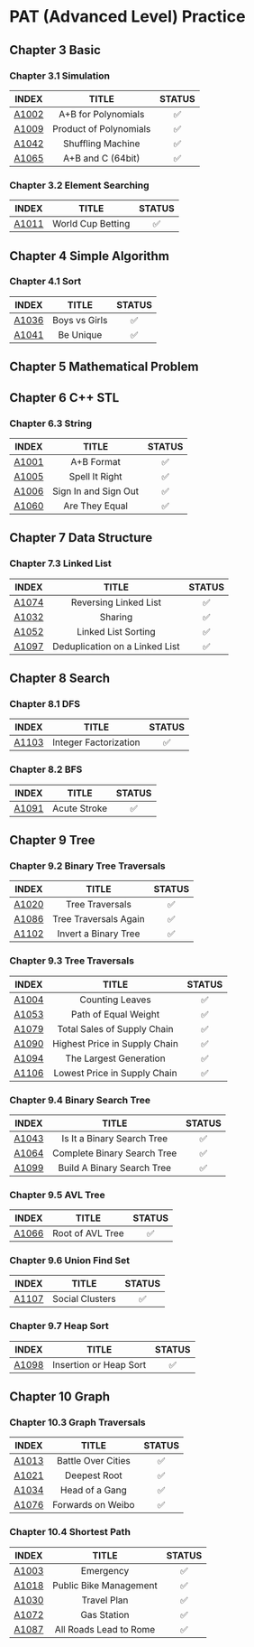 # PAT (Advanced Level) Practice
## Chapter 3 Basic
### Chapter 3.1 Simulation
| INDEX | TITLE | STATUS |
|:------:|:------:|:------:|
| [A1002](./code/A1002.cpp) | A+B for Polynomials | :white_check_mark: |
| [A1009](./code/A1009.cpp) | Product of Polynomials | :white_check_mark: |
| [A1042](./code/A1042.cpp) | Shuffling Machine | :white_check_mark: |
| [A1065](./code/A1065.cpp) | A+B and C (64bit) | :white_check_mark: |

### Chapter 3.2 Element Searching
| INDEX | TITLE | STATUS |
|:------:|:------:|:------:|
| [A1011](./code/A1011.cpp) | World Cup Betting | :white_check_mark: |

## Chapter 4 Simple Algorithm
### Chapter 4.1 Sort
| INDEX | TITLE | STATUS |
|:------:|:------:|:------:|
| [A1036](./code/A1036.cpp)  | Boys vs Girls | :white_check_mark: |
| [A1041](./code/A1041.cpp)  | Be Unique | :white_check_mark: |

## Chapter 5 Mathematical Problem

## Chapter 6 C++ STL
### Chapter 6.3 String
| INDEX | TITLE | STATUS |
|:------:|:------:|:------:|
| [A1001](./code/A1001.cpp) | A+B Format | :white_check_mark: |
| [A1005](./code/A1005.cpp)  | Spell It Right | :white_check_mark: |
| [A1006](./code/A1006.cpp)  | Sign In and Sign Out | :white_check_mark: |
| [A1060](./code/A1060.cpp) | Are They Equal | :white_check_mark: |

## Chapter 7 Data Structure
### Chapter 7.3 Linked List
| INDEX | TITLE | STATUS |
|:------:|:------:|:------:|
| [A1074](./code/A1074.cpp) | Reversing Linked List | :white_check_mark: |
| [A1032](./code/A1032.cpp) | Sharing | :white_check_mark: |
| [A1052](./code/A1052.cpp) | Linked List Sorting | :white_check_mark: |
| [A1097](./code/A1097.cpp) | Deduplication on a Linked List | :white_check_mark: |


## Chapter 8 Search
### Chapter 8.1 DFS
| INDEX | TITLE | STATUS |
|:------:|:------:|:------:|
| [A1103](./code/A1103.cpp) | Integer Factorization | :white_check_mark: |

### Chapter 8.2 BFS
| INDEX | TITLE | STATUS |
|:------:|:------:|:------:|
| [A1091](./code/A1091.cpp) | Acute Stroke | :white_check_mark: |

## Chapter 9 Tree
### Chapter 9.2 Binary Tree Traversals
| INDEX | TITLE | STATUS |
|:------:|:------:|:------:|
| [A1020](./code/A1020.cpp) | Tree Traversals | :white_check_mark: |
| [A1086](./code/A1086.cpp) | Tree Traversals Again | :white_check_mark: |
| [A1102](./code/A1102.cpp) | Invert a Binary Tree | :white_check_mark: |

### Chapter 9.3 Tree Traversals
| INDEX | TITLE | STATUS |
|:------:|:------:|:------:|
| [A1004](./code/A1004.cpp) | Counting Leaves | :white_check_mark: |
| [A1053](./code/A1053.cpp) | Path of Equal Weight | :white_check_mark: |
| [A1079](./code/A1079.cpp) | Total Sales of Supply Chain | :white_check_mark: |
| [A1090](./code/A1090.cpp) | Highest Price in Supply Chain | :white_check_mark: |
| [A1094](./code/A1094.cpp) | The Largest Generation | :white_check_mark: |
| [A1106](./code/A1106.cpp) | Lowest Price in Supply Chain | :white_check_mark: |

### Chapter 9.4 Binary Search Tree
| INDEX | TITLE | STATUS |
|:------:|:------:|:------:|
| [A1043](./code/A1043.cpp) | Is It a Binary Search Tree | :white_check_mark: |
| [A1064](./code/A1064.cpp) | Complete Binary Search Tree | :white_check_mark: |
| [A1099](./code/A1099.cpp) | Build A Binary Search Tree | :white_check_mark: |

### Chapter 9.5 AVL Tree
| INDEX | TITLE | STATUS |
|:------:|:------:|:------:|
| [A1066](./code/A1066.cpp) | Root of AVL Tree | :white_check_mark: |

### Chapter 9.6 Union Find Set
| INDEX | TITLE | STATUS |
|:------:|:------:|:------:|
| [A1107](./code/A1107.cpp) | Social Clusters | :white_check_mark: |

### Chapter 9.7 Heap Sort
| INDEX | TITLE | STATUS |
|:------:|:------:|:------:|
| [A1098](./code/A1098.cpp) | Insertion or Heap Sort | :white_check_mark: |

## Chapter 10 Graph
### Chapter 10.3 Graph Traversals
| INDEX | TITLE | STATUS |
|:------:|:------:|:------:|
| [A1013](./code/A1013.cpp) | Battle Over Cities | :white_check_mark: |
| [A1021](./code/A1021.cpp) | Deepest Root | :white_check_mark: |
| [A1034](./code/A1034.cpp) | Head of a Gang | :white_check_mark: |
| [A1076](./code/A1076.cpp) | Forwards on Weibo | :white_check_mark: |

### Chapter 10.4 Shortest Path
| INDEX | TITLE | STATUS |
|:------:|:------:|:------:|
| [A1003](./code/A1003.cpp) | Emergency | :white_check_mark: |
| [A1018](./code/A1018.cpp) | Public Bike Management | :white_check_mark: |
| [A1030](./code/A1030.cpp) | Travel Plan | :white_check_mark: |
| [A1072](./code/A1072.cpp) | Gas Station | :white_check_mark: |
| [A1087](./code/A1087.cpp) | All Roads Lead to Rome | :white_check_mark: |